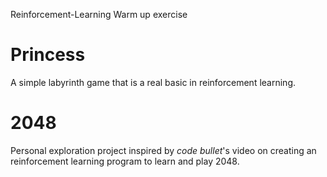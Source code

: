Reinforcement-Learning Warm up exercise

# Princess 

A simple labyrinth game that is a real basic in reinforcement learning. 

# 2048 

Personal exploration project inspired by _code bullet_'s video on creating an reinforcement learning program to learn and play 2048. 
